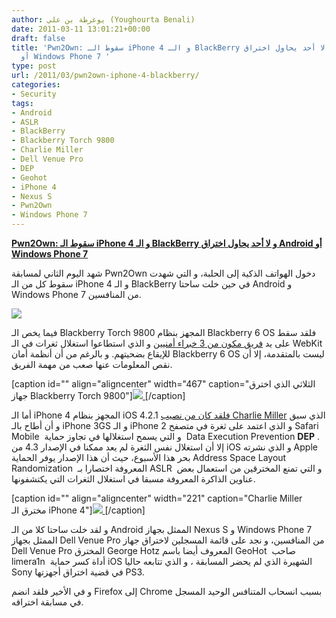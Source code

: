 ```yaml
---
author: يوغرطة بن علي (Youghourta Benali)
date: 2011-03-11 13:01:21+00:00
draft: false
title: 'Pwn2Own: سقوط الـ iPhone 4 و الـ BlackBerry و لا أحد يحاول اختراق Android
  أو Windows Phone 7 '
type: post
url: /2011/03/pwn2own-iphone-4-blackberry/
categories:
- Security
tags:
- Android
- ASLR
- BlackBerry
- Blackberry Torch 9800
- Charlie Miller
- Dell Venue Pro
- DEP
- Geohot
- iPhone 4
- Nexus S
- Pwn2Own
- Windows Phone 7
---
```


[**Pwn2Own: سقوط الـ iPhone 4 و الـ BlackBerry و لا أحد يحاول اختراق Android أو Windows Phone 7**](http://www.it-scoop.com/2011/03/pwn2own-iphone-4-blackberry/)


شهد اليوم الثاني لمسابقة Pwn2Own دخول الهواتف الذكية إلى الحلبة، و التي شهدت سقوط كل من الـ iPhone 4 و الـ BlackBerry في حين خلت ساحتا Android و Windows Phone 7 من المنافسين.


[![](http://www.it-scoop.com/wp-content/uploads/2011/03/pwn2own.jpg)
](http://www.it-scoop.com/2011/03/pwn2own-iphone-4-blackberry/)


فيما يخص الـ Blackberry Torch 9800 المجهز بنظام Blackberry 6 OS فلقد سقط على يد [فريق مكون من 3 خبراء أمنيين](http://www.zdnet.com/blog/security/pwn2own-2011-blackberry-falls-to-webkit-browser-attack/8401) و الذي استطاعوا استغلال ثغرات في الـ WebKit للإيقاع بضحيتهم. و بالرغم من أن أنظمة أمان Blackberry 6 OS ليست بالمتقدمة، إلا أن نقص المعلومات عنها صعب من مهمة الفريق.

[caption id="" align="aligncenter" width="467" caption="الثلاثي الذي اخترق جهاز Blackberry Torch 9800"][![](http://i.zdnet.com/blogs/blackberry_exploiters.png )
](http://www.it-scoop.com/2011/03/pwn2own-iphone-4-blackberry/)[/caption]



أما الـ iPhone 4 المجهز بنظام iOS 4.2.1 [فلقد كان من نصيب Charlie Miller](http://www.zdnet.com/blog/security/charlie-miller-wins-pwn2own-again-with-iphone-4-exploit/8378?tag=mantle_skin;content) الذي سبق و أن أطاح بالـ iPhone 3GS و الـ iPhone 2 و الذي اعتمد على ثغرة في متصفح Safari Mobile  و التي يسمح استغلالها في تجاوز حماية  Data Execution Prevention **DEP** . إلا أن استغلال نفس الثغرة لم يعد ممكنا في الإصدار 4.3 من iOS و الذي نشرته Apple بحر هذا الأسبوع، حيث أن هذا الإصدار يوفر الحماية Address Space Layout Randomization  المعروفة اختصارا بـ ASLR  و التي تمنع المخترقين من استعمال بعض عناوين الذاكرة المعروفة مسبقا في استغلال الثغرات التي يكتشفونها.





[caption id="" align="aligncenter" width="221" caption="Charlie Miller مخترق الـ iPhone 4"][![](http://i.zdnet.com/blogs/charlie_miller.png )
](http://www.it-scoop.com/2011/03/pwn2own-iphone-4-blackberry/)[/caption]





و لقد خلت ساحتا كلا من الـ Android الممثل بجهاز Nexus S و Windows Phone 7 الممثل بجهاز Dell Venue Pro من المنافسين، و نجد على قائمة المسجلين لاختراق جهاز Dell Venue Pro المخترق George Hotz المعروف أيضا باسم GeoHot  صاحب limera1n  أداة كسر حماية iOS الشهيرة الذي لم يحضر المسابقة ، و الذي تتابعه حاليا Sony في قضية اختراق أجهزتها PS3.

و في الأخير فلقد انضم Firefox إلى Chrome بسبب انسحاب المتنافس الوحيد المسجل في مسابقة اختراقه.
